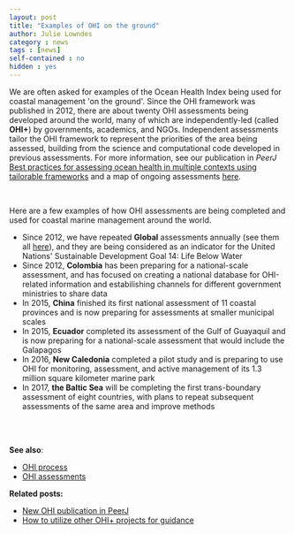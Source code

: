 ```yaml
---
layout: post
title: "Examples of OHI on the ground"
author: Julie Lowndes
category : news 
tags : [news]
self-contained : no
hidden : yes
---
```


We are often asked for examples of the Ocean Health Index being used for coastal management 'on the ground'. Since the OHI framework was published in 2012, there are about twenty OHI assessments being developed around the world, many of which are  independently-led (called **OHI+**) by governments, academics, and NGOs. Independent assessments tailor the OHI framework to represent the priorities of the area being assessed, building from the science and computational code developed in previous assessments. For more information, see our publication in *PeerJ* [Best practices for assessing ocean health in multiple contexts using tailorable frameworks](https://peerj.com/articles/1503/) and a map of ongoing assessments [here](http://ohi-science.org/projects/ohi-assessments/). 

<br>

Here are a few examples of how OHI assessments are being completed and used for coastal marine management around the world. 

- Since 2012, we have repeated **Global** assessments annually (see them all [here](http://ohi-science.org/ohi-global/)), and they are being considered as an indicator for the United Nations' Sustainable Development Goal 14: Life Below Water
- Since 2012, **Colombia** has been preparing for a national-scale assessment, and has focused on creating a national database for OHI-related information and estabilishing channels for different government ministries to share data
- In 2015, **China** finished its first national assessment of 11 coastal provinces and is now preparing for assessments at smaller municipal scales
- In 2015, **Ecuador** completed its assessment of the Gulf of Guayaquil and is now preparing for a national-scale assessment that would include the Galapagos
- In 2016, **New Caledonia** completed a pilot study and is preparing to use OHI for monitoring, assessment, and active management of its 1.3 million square kilometer marine park
- In 2017, **the Baltic Sea** will be completing the first trans-boundary assessment of eight countries, with plans to repeat subsequent assessments of the same area and improve methods

<br>
<br>

**See also**: 

- [OHI process](http://ohi-science.org/projects/ohi-process/)  
- [OHI assessments](http://ohi-science.org/projects/ohi-assessments/)


**Related posts:** 

- [New OHI publication in PeerJ](http://ohi-science.org/news/new-ohi-publication-in-peerj)
- [How to utilize other OHI+ projects for guidance](http://ohi-science.org/news/how-to-use-other-OHI-assessments-for-guidance)
